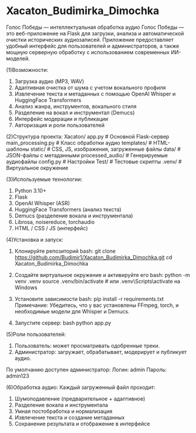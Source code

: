 # Xacaton_Budimirka_Dimochka

Голос Победы — интеллектуальная обработка аудио
Голос Победы — это веб-приложение на Flask для загрузки, анализа и автоматической очистки исторических аудиозаписей. 
Приложение предоставляет удобный интерфейс для пользователей и администраторов, а также мощную серверную обработку с использованием современных ИИ-моделей.


(1)Возможности:
1) Загрузка аудио (MP3, WAV)
2) Адаптивная очистка от шума с учетом вокального профиля
3) Извлечение текста и метаданных с помощью OpenAI Whisper и HuggingFace Transformers
4) Анализ жанра, инструментов, вокального стиля
5) Разделение на вокал и инструментал (Demucs)
6) Интерфейс модерации и публикации
7) Авторизация и роли пользователей


(2)Структура проекта:
Xacaton/
app.py                # Основной Flask-сервер
main_processing.py    # Класс обработки аудио
templates/            # HTML-шаблоны
static/               # CSS, JS, изображения, загруженные файлы
data/                 # JSON-файлы с метаданными
processed_audio/      # Генерируемые аудиофайлы
config.py             # Настройки
Test/                 # Тестовые скрипты
.venv/                # Виртуальное окружение



(3)Используемые технологии:
1) Python 3.10+
2) Flask
3) OpenAI Whisper (ASR)
4) HuggingFace Transformers (анализ текста)
5) Demucs (разделение вокала и инструментала)
6) Librosa, noisereduce, torchaudio
7) HTML / CSS / JS (интерфейс)


(4)Установка и запуск:

1) Клонируйте репозиторий bash:
git clone https://github.com/Budimir1/Xacaton_Budimirka_Dimochka.git
cd Xacaton_Budimirka_Dimochka

2) Создайте виртуальное окружение и активируйте его bash:
python -m venv .venv
source .venv/bin/activate  # или .venv\Scripts\activate на Windows

3) Установите зависимости bash:
pip install -r requirements.txt
Примечание: Убедитесь, что у вас установлены FFmpeg, torch, и необходимые модели для Whisper и Demucs.

4) Запустите сервер:
bash python app.py


(5)Роли пользователей:
1) Пользователь: может просматривать одобренные треки.
2) Администратор: загружает, обрабатывает, модерирует и публикует аудио.

По умолчанию доступен администратор:
Логин: admin
Пароль: admin123

(6)Обработка аудио:
Каждый загруженный файл проходит:
1) Шумоподавление (предварительное + адаптивное)
2) Разделение вокала и инструментала
3) Умная постобработка и нормализация
4) Извлечение текста и создание метаданных
5) Сохранение результата и отображение в интерфейсе


